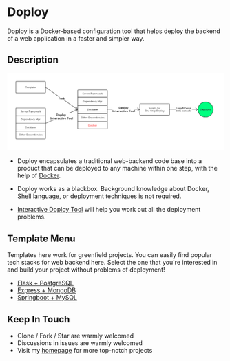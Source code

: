 # Doploy

Doploy is a Docker-based configuration tool that helps 
deploy the backend of a web application in a faster and simpler way.

## Description
![](demo/abstracted-process.png)

- Doploy encapsulates a traditional web-backend code base 
into a product that can be deployed to any machine within 
one step, with the help of [Docker](https://www.docker.com/).

- Doploy works as a blackbox. Background knowledge about Docker, Shell language, 
or deployment techniques is not required.

- [Interactive Doploy Tool](https://project.alan-zhufengxu.com/interactive-doploy) 
will help you work out all the deployment problems.


## Template Menu
Templates here work for greenfield projects. You can easily find popular tech stacks for web backend here.
Select the one that you're interested in and build your project without problems of deployment!

- [Flask + PostgreSQL](https://github.com/AlanDelip/Doploy/tree/flask-postgresql)
- [Express + MongoDB](https://github.com/AlanDelip/Doploy/tree/express-mongo)
- [Springboot + MySQL](https://github.com/AlanDelip/Doploy/tree/springboot-mysql)

## Keep In Touch
- Clone / Fork / Star are warmly welcomed
- Discussions in issues are warmly welcomed
- Visit my [homepage](https://www.alan-zhufengxu.com) for more top-notch projects 